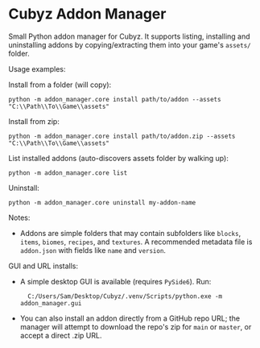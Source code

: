 # Cubyz Addon Manager

Small Python addon manager for Cubyz. It supports listing, installing
and uninstalling addons by copying/extracting them into your game's `assets/`
folder.

Usage examples:

Install from a folder (will copy):

    python -m addon_manager.core install path/to/addon --assets "C:\\Path\\To\\Game\\assets"

Install from zip:

    python -m addon_manager.core install path/to/addon.zip --assets "C:\\Path\\To\\Game\\assets"

List installed addons (auto-discovers assets folder by walking up):

    python -m addon_manager.core list

Uninstall:

    python -m addon_manager.core uninstall my-addon-name

Notes:
- Addons are simple folders that may contain subfolders like `blocks`, `items`,
  `biomes`, `recipes`, and `textures`. A recommended metadata file is
  `addon.json` with fields like `name` and `version`.

GUI and URL installs:

- A simple desktop GUI is available (requires `PySide6`). Run:

        C:/Users/Sam/Desktop/Cubyz/.venv/Scripts/python.exe -m addon_manager.gui

- You can also install an addon directly from a GitHub repo URL; the manager
    will attempt to download the repo's zip for `main` or `master`, or accept a
    direct .zip URL.

